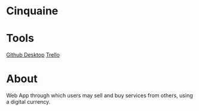 # Cinquaine

# Tools
[Github Desktop](https://desktop.github.com/)
[Trello](https://trello.com/invite/b/yqDpcBCJ/01b885b91bb7001233968b4541e71e92/cinquaine)

# About
Web App through which users may sell and buy services from others, using a digital currency.